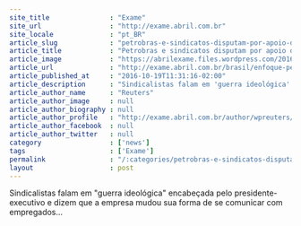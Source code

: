 ```yaml
---
site_title               : "Exame"
site_url                 : "http://exame.abril.com.br"
site_locale              : "pt_BR"
article_slug             : "petrobras-e-sindicatos-disputam-por-apoio-de-funcionarios"
article_title            : "Petrobras e sindicatos disputam por apoio de funcionários"
article_image            : "https://abrilexame.files.wordpress.com/2016/09/size_960_16_9_petrobras-germano_26-jpg3.jpg?quality=70&strip=all&w=960"
article_url              : "http://exame.abril.com.br/brasil/enfoque-petrobras-e-sindicatos-travam-guerra-ideologica-por-apoio-de-funcionarios/"
article_published_at     : "2016-10-19T11:31:16-02:00"
article_description      : "Sindicalistas falam em 'guerra ideológica' encabeçada pelo presidente-executivo e dizem que a empresa mudou sua forma de se comunicar com empregados..."
article_author_name      : "Reuters"
article_author_image     : null
article_author_biography : null
article_author_profile   : "http://exame.abril.com.br/author/wpreuters/"
article_author_facebook  : null
article_author_twitter   : null
category                 : ['news']
tags                     : ['Exame']
permalink                : "/:categories/petrobras-e-sindicatos-disputam-por-apoio-de-funcionarios/"
layout                   : post
---
```


Sindicalistas falam em "guerra ideológica" encabeçada pelo presidente-executivo e dizem que a empresa mudou sua forma de se comunicar com empregados...
